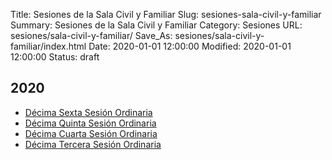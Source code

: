 Title: Sesiones de la Sala Civil y Familiar
Slug: sesiones-sala-civil-y-familiar
Summary: Sesiones de la Sala Civil y Familiar
Category: Sesiones
URL: sesiones/sala-civil-y-familiar/
Save_As: sesiones/sala-civil-y-familiar/index.html
Date: 2020-01-01 12:00:00
Modified: 2020-01-01 12:00:00
Status: draft

## 2020

- [Décima Sexta Sesión Ordinaria](2020/decima-sexta-sesion-ordinaria/)
- [Décima Quinta Sesión Ordinaria](2020/decima-quinta-sesion-ordinaria/)
- [Décima Cuarta Sesión Ordinaria](2020/decima-cuarta-sesion-ordinaria/)
- [Décima Tercera Sesión Ordinaria](2020/decimo-tercera-sesion-ordinaria/)


